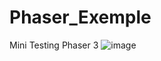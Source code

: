# Phaser_Exemple
Mini Testing Phaser 3
![image](https://user-images.githubusercontent.com/74735976/169176801-be47daf7-e666-4d55-846d-f1c27e80ed6f.png)
